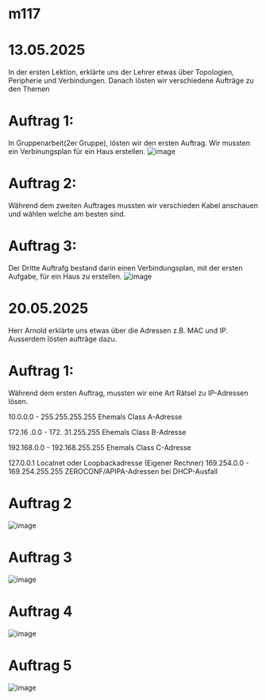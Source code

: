 # m117


# 13.05.2025

In der ersten Lektion, erklärte uns der Lehrer etwas über Topologien, Peripherie und Verbindungen. Danach lösten wir verschiedene Aufträge zu den Themen

# Auftrag 1:
In Gruppenarbeit(2er Gruppe), lösten wir den ersten Auftrag. Wir mussten ein Verbinungsplan für ein Haus erstellen.
![image](https://github.com/user-attachments/assets/b4e60c03-782f-42b0-8b44-696d86ab7116)

# Auftrag 2: 
Während dem zweiten Auftrages mussten wir verschieden Kabel anschauen und wählen welche am besten sind.

# Auftrag 3:
Der Dritte Auftrafg bestand darin einen Verbindungsplan, mit der ersten Aufgabe, für ein Haus zu erstellen.
![image](https://github.com/user-attachments/assets/6752ca3b-1a25-422a-838a-2794aaa273c8)


# 20.05.2025

Herr Arnold erklärte uns etwas über die Adressen z.B. MAC und IP. Ausserdem lösten aufträge dazu.

# Auftrag 1:
Während dem ersten Auftrag, mussten wir eine Art Rätsel zu IP-Adressen lösen.

10.0.0.0 - 255.255.255.255        Ehemals Class A-Adresse
 
172.16 .0.0 - 172. 31.255.255     Ehemals Class B-Adresse
 
192.168.0.0 - 192.168.255.255     Ehemals Class C-Adresse
 
127.0.0.1                         Localnet oder Loopbackadresse (Eigener Rechner)
169.254.0.0 - 169.254.255.255     ZEROCONF/APIPA-Adressen bei DHCP-Ausfall

# Auftrag 2

![image](https://github.com/user-attachments/assets/28eed9e0-8238-4029-902a-670484f90fae)

# Auftrag 3

![image](https://github.com/user-attachments/assets/0bb07bc2-a322-47c2-8426-e526210f00f0)

# Auftrag 4

![image](https://github.com/user-attachments/assets/356e059e-1936-4f1b-a889-2067cc28251b)

# Auftrag 5

![image](https://github.com/user-attachments/assets/a3b23651-bc92-41e0-ba09-690cf4e0a1eb)


